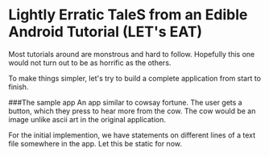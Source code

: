 # Lightly Erratic TaleS from an  Edible Android Tutorial (LET's EAT)

Most tutorials around are monstrous and hard to follow. Hopefully this one would not turn out to be as horrific as the others.

To make things simpler, let's try to build a complete application from start to finish.

###The sample app
An app similar to cowsay fortune. The user gets a button, which they press to hear more from the cow. The cow would be an image unlike ascii art in the original application.

For the initial implemention, we have statements on different lines of a text file somewhere in the app. Let this be static for now.